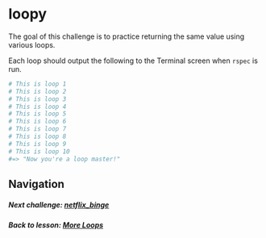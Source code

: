 # loopy
The goal of this challenge is to practice returning the same value using various loops.  

Each loop should output the following to the Terminal screen when `rspec` is run.
```ruby
# This is loop 1
# This is loop 2
# This is loop 3
# This is loop 4
# This is loop 5
# This is loop 6
# This is loop 7
# This is loop 8
# This is loop 9
# This is loop 10
#=> "Now you're a loop master!"
```

## Navigation   
##### Next challenge: [netflix_binge](https://github.com/Coderdotnew/netflix_binge)  
##### Back to lesson: [More Loops](https://github.com/Coderdotnew/intro_web_apps_001/tree/master/03_class/04_more_loops)         

